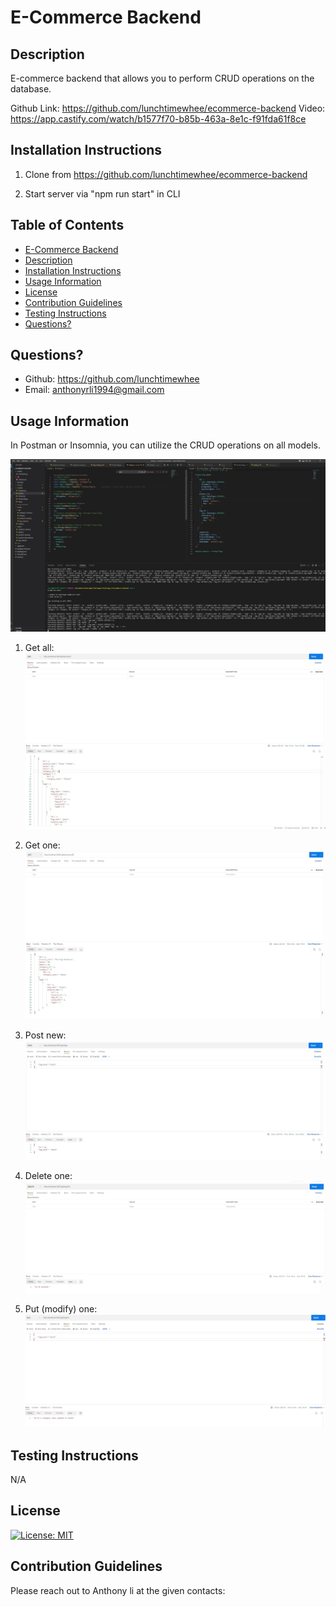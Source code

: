 # E-Commerce Backend

## Description
E-commerce backend that allows you to perform CRUD operations on the database.

Github Link: https://github.com/lunchtimewhee/ecommerce-backend
Video: https://app.castify.com/watch/b1577f70-b85b-463a-8e1c-f91fda61f8ce

## Installation Instructions
1. Clone from https://github.com/lunchtimewhee/ecommerce-backend

2. Start server via "npm run start" in CLI

## Table of Contents
 - [E-Commerce Backend](#e-commerce-backend)
 - [Description](#description)
 - [Installation Instructions](#installation-instructions)
 - [Usage Information](#usage-information)
 - [License](#license)
 - [Contribution Guidelines](#contribution-guidelines)
 - [Testing Instructions](#testing-instructions)
 - [Questions?](#questions)


## Questions?
- Github: https://github.com/lunchtimewhee 
- Email: anthonyrli1994@gmail.com

## Usage Information
In Postman or Insomnia, you can utilize the CRUD operations on all models.

![step0](./images/image6.jpg)



1. Get all:
![step1](./images/image1.JPG)

2. Get one:
![step2](./images/image2.JPG)

2. Post new:
![step3](./images/image3.JPG)

2. Delete one:
![step4](./images/image4.JPG)

2. Put (modify) one:
![step5](./images/image5.JPG)



## Testing Instructions
N/A

## License
[![License: MIT](https://img.shields.io/badge/License-MIT-yellow.svg)](https://opensource.org/licenses/MIT)

## Contribution Guidelines
Please reach out to Anthony li at the given contacts:

